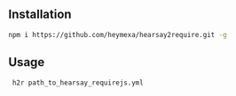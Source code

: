 ## Installation
 ```sh
 npm i https://github.com/heymexa/hearsay2require.git -g
 ```

## Usage
```sh
 h2r path_to_hearsay_requirejs.yml
```
